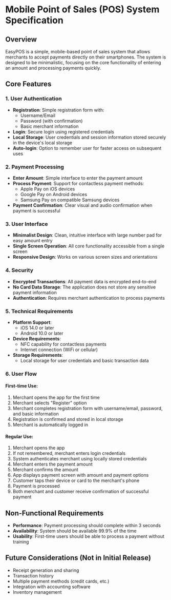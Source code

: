 # Mobile Point of Sales (POS) System Specification

## Overview
EasyPOS is a simple, mobile-based point of sales system that allows merchants to accept payments directly on their smartphones. The system is designed to be minimalistic, focusing on the core functionality of entering an amount and processing payments quickly.

## Core Features

### 1. User Authentication
- **Registration**: Simple registration form with:
  - Username/Email
  - Password (with confirmation)
  - Basic merchant information
- **Login**: Secure login using registered credentials
- **Local Storage**: User credentials and session information stored securely in the device's local storage
- **Auto-login**: Option to remember user for faster access on subsequent uses

### 2. Payment Processing
- **Enter Amount**: Simple interface to enter the payment amount
- **Process Payment**: Support for contactless payment methods:
  - Apple Pay on iOS devices
  - Google Pay on Android devices
  - Samsung Pay on compatible Samsung devices
- **Payment Confirmation**: Clear visual and audio confirmation when payment is successful

### 3. User Interface
- **Minimalist Design**: Clean, intuitive interface with large number pad for easy amount entry
- **Single Screen Operation**: All core functionality accessible from a single screen
- **Responsive Design**: Works on various screen sizes and orientations

### 4. Security
- **Encrypted Transactions**: All payment data is encrypted end-to-end
- **No Card Data Storage**: The application does not store any sensitive payment information
- **Authentication**: Requires merchant authentication to process payments

### 5. Technical Requirements
- **Platform Support**:
  - iOS 14.0 or later
  - Android 10.0 or later
- **Device Requirements**:
  - NFC capability for contactless payments
  - Internet connection (WiFi or cellular)
- **Storage Requirements**:
  - Local storage for user credentials and basic transaction data

### 6. User Flow

#### First-time Use:
1. Merchant opens the app for the first time
2. Merchant selects "Register" option
3. Merchant completes registration form with username/email, password, and basic information
4. Registration is confirmed and stored in local storage
5. Merchant is automatically logged in

#### Regular Use:
1. Merchant opens the app
2. If not remembered, merchant enters login credentials
3. System authenticates merchant using locally stored credentials
4. Merchant enters the payment amount
5. Merchant confirms the amount
6. App displays payment screen with amount and payment options
7. Customer taps their device or card to the merchant's phone
8. Payment is processed
9. Both merchant and customer receive confirmation of successful payment

## Non-Functional Requirements
- **Performance**: Payment processing should complete within 3 seconds
- **Availability**: System should be available 99.9% of the time
- **Usability**: First-time users should be able to process a payment without training

## Future Considerations (Not in Initial Release)
- Receipt generation and sharing
- Transaction history
- Multiple payment methods (credit cards, etc.)
- Integration with accounting software
- Inventory management
